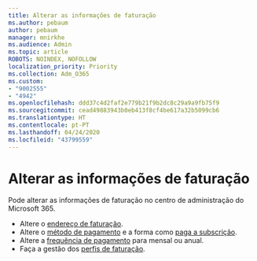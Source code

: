 ```yaml
---
title: Alterar as informações de faturação
ms.author: pebaum
author: pebaum
manager: mnirkhe
ms.audience: Admin
ms.topic: article
ROBOTS: NOINDEX, NOFOLLOW
localization_priority: Priority
ms.collection: Adm_O365
ms.custom:
- "9002555"
- "4942"
ms.openlocfilehash: ddd37c4d2faf2e779b21f9b2dc8c29a9a9fb75f9
ms.sourcegitcommit: cead49883943b0eb413f8cf4be617a32b5099cb6
ms.translationtype: HT
ms.contentlocale: pt-PT
ms.lasthandoff: 04/24/2020
ms.locfileid: "43799559"
---
```

# <a name="change-billing-information"></a>Alterar as informações de faturação

Pode alterar as informações de faturação no centro de administração do Microsoft 365. 

- Altere o [endereço de faturação](https://docs.microsoft.com/microsoft-365/commerce/billing-and-payments/change-your-billing-addresses).
- Altere o [método de pagamento](https://docs.microsoft.com/microsoft-365/commerce/billing-and-payments/add-update-or-remove-credit-card-or-bank-account) e a forma como [paga a subscrição](https://docs.microsoft.com/microsoft-365/commerce/billing-and-payments/pay-for-your-subscription).
- Altere a [frequência de pagamento](https://docs.microsoft.com/microsoft-365/commerce/billing-and-payments/change-payment-frequency) para mensal ou anual.
- Faça a gestão dos [perfis de faturação](https://docs.microsoft.com/microsoft-365/commerce/billing-and-payments/manage-billing-profiles).
